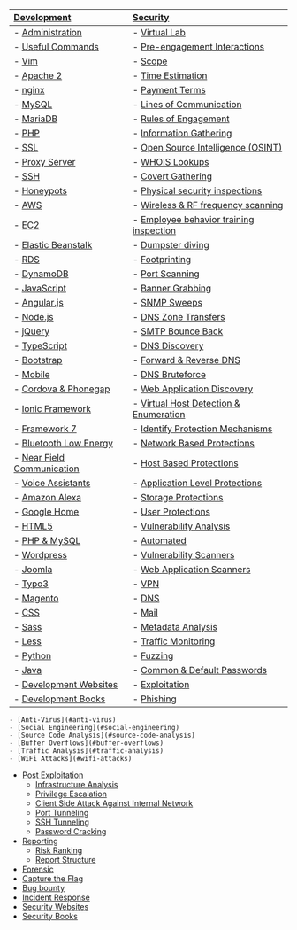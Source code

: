 | [Development](#development)                                      | [Security](#security)                                                                      |
|:---------------------------------------------------------------- |:------------------------------------------------------------------------------------------ |
| - [Administration](#administration)                              | - [Virtual Lab](#virtual-lab)                                                              |
|     - [Useful Commands](#useful-commands)                        | - [Pre-engagement Interactions](#pre-engagement-interactions)                              |
|     - [Vim](#vim)                                                |     - [Scope](#scope)                                                                      |
|     - [Apache 2](#apache-2)                                      |     - [Time Estimation](#time-estimation)                                                  |
|     - [nginx](#nginx)                                            |     - [Payment Terms](#payment-terms)                                                      |
|     - [MySQL](#mysql)                                            |     - [Lines of Communication](#lines-of-communication)                                    |
|     - [MariaDB](#mariadb)                                        |     - [Rules of Engagement](#rules-of-engagement)                                          |
|     - [PHP](#php)                                                | - [Information Gathering](#information-gathering)                                          |
|     - [SSL](#ssl)                                                |     - [Open Source Intelligence \(OSINT\)](#open-source-intelligence-osint)                |
|     - [Proxy Server](#proxy-server)                              |         - [WHOIS Lookups](#whois-lookups)                                                  |
|     - [SSH](#ssh)                                                |     - [Covert Gathering](#covert-gathering)                                                |
|     - [Honeypots](#honeypots)                                    |         - [Physical security inspections](#physical-security-inspections)                  |
|     - [AWS](#aws)                                                |         - [Wireless & RF frequency scanning](#wireless--rf-frequency-scanning)             |
|         - [EC2](#ec2)                                            |         - [Employee behavior training inspection](#employee-behavior-training-inspection)  |
|         - [Elastic Beanstalk](#elastic-beanstalk)                |         - [Dumpster diving](#dumpster-diving)                                              |
|         - [RDS](#rds)                                            |     - [Footprinting](#footprinting)                                                        |
|         - [DynamoDB](#dynamodb)                                  |         - [Port Scanning](#port-scanning)                                                  |
| - [JavaScript](#javascript)                                      |         - [Banner Grabbing](#banner-grabbing)                                              |
|     - [Angular.js](#angularjs)                                   |         - [SNMP Sweeps](#snmp-sweeps)                                                      |
|     - [Node.js](#nodejs)                                         |         - [DNS Zone Transfers](#dns-zone-transfers)                                        |
|     - [jQuery](#jquery)                                          |         - [SMTP Bounce Back](#smtp-bounce-back)                                            |
|     - [TypeScript](#typescript)                                  |         - [DNS Discovery](#dns-discovery)                                                  |
|     - [Bootstrap](#bootstrap)                                    |         - [Forward & Reverse DNS](#forward--reverse-dns)                                   |
|     - [Mobile](#mobile)                                          |         - [DNS Bruteforce](#dns-bruteforce)                                                |
|         - [Cordova & Phonegap](#cordova--phonegap)               |         - [Web Application Discovery](#web-application-discovery)                          |
|         - [Ionic Framework](#ionic-framework)                    |         - [Virtual Host Detection & Enumeration](#virtual-host-detection--enumeration)     |
|         - [Framework 7](#framework-7)                            |     - [Identify Protection Mechanisms](#identify-protection-mechanisms)                    |
|         - [Bluetooth Low Energy](#bluetooth-low-energy)          |         - [Network Based Protections](#network-based-protections)                          |
|         - [Near Field Communication](#near-field-communication)  |         - [Host Based Protections](#host-based-protections)                                |
|     - [Voice Assistants](#voice-assistants)                      |         - [Application Level Protections](#application-level-protections)                  |
|         - [Amazon Alexa](#amazon-alexa)                          |         - [Storage Protections](#storage-protections)                                      |
|         - [Google Home](#google-home)                            |         - [User Protections](#user-protections)                                            |
| - [HTML5](#html5)                                                | - [Vulnerability Analysis](#vulnerability-analysis)                                        |
| - [PHP & MySQL](#php--mysql)                                     |     - [Automated](#automated)                                                              |
|     - [Wordpress](#wordpress)                                    |     - [Vulnerability Scanners](#vulnerability-scanners)                                    |
|     - [Joomla](#joomla)                                          |     - [Web Application Scanners](#web-application-scanners)                                |
|     - [Typo3](#typo3)                                            |     - [VPN](#vpn)                                                                          |
|     - [Magento](#magento)                                        |     - [DNS](#dns)                                                                          |
| - [CSS](#css)                                                    |     - [Mail](#mail)                                                                        |
|     - [Sass](#sass)                                              |     - [Metadata Analysis](#metadata-analysis)                                              |
|     - [Less](#less)                                              |     - [Traffic Monitoring](#traffic-monitoring)                                            |
| - [Python](#python)                                              |     - [Fuzzing](#fuzzing)                                                                  |
| - [Java](#java)                                                  |     - [Common & Default Passwords](#common--default-passwords)                             |
| - [Development Websites](#development-websites)                  | - [Exploitation](#exploitation)                                                            |
| - [Development Books](#development-books)                        |     - [Phishing](#phishing)                                                                |




    - [Anti-Virus](#anti-virus)
    - [Social Engineering](#social-engineering)
    - [Source Code Analysis](#source-code-analysis)
    - [Buffer Overflows](#buffer-overflows)
    - [Traffic Analysis](#traffic-analysis)
    - [WiFi Attacks](#wifi-attacks)
- [Post Exploitation](#post-exploitation)
    - [Infrastructure Analysis](#infrastructure-analysis)
    - [Privilege Escalation](#privilege-escalation)
    - [Client Side Attack Against Internal Network](#client-side-attack-against-internal-network)
    - [Port Tunneling](#port-tunneling)
    - [SSH Tunneling](#ssh-tunneling)
    - [Password Cracking](#password-cracking)
- [Reporting](#reporting)
    - [Risk Ranking](#risk-ranking)
    - [Report Structure](#report-structure)
- [Forensic](#forensic)
- [Capture the Flag](#capture-the-flag)
- [Bug bounty](#bug-bounty)
- [Incident Response](#incident-response)
- [Security Websites](#security-websites)
- [Security Books](#security-books)